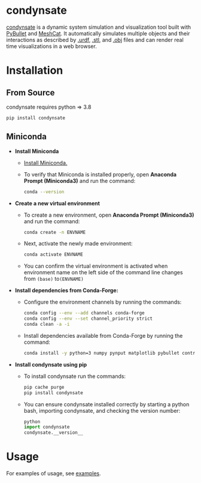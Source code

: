 # condynsate

 [condynsate](https://github.com/GrayKS3248/condynsate) is a dynamic system simulation and visualization tool built with [PyBullet](https://pybullet.org/wordpress/) and [MeshCat](https://github.com/meshcat-dev/meshcat-python). It automatically simulates multiple objects and their interactions as described by [.urdf](http://wiki.ros.org/urdf), [.stl](https://en.wikipedia.org/wiki/STL_(file_format)), and [.obj](https://en.wikipedia.org/wiki/Wavefront_.obj_file) files and can render real time visualizations in a web browser.



# Installation

## From Source

condynsate requires python => 3.8

```bash
pip install condynsate
```

## Miniconda

* **Install Miniconda**
  
  * [Install Miniconda.](https://docs.conda.io/projects/miniconda/en/latest/)
  
  * To verify that Miniconda is installed properly, open **Anaconda Prompt (Miniconda3)** and run the command:
    
    ```bash
    conda --version
    ```
    
    

* **Create a new virtual environment**
  
  * To create a new environment, open **Anaconda Prompt (Miniconda3)** and run the command:
    
    ```bash
    conda create -n ENVNAME
    ```
  
  * Next, activate the newly made environment: 
    
    ```bash
    conda activate ENVNAME
    ```
  
  * You can confirm the virtual environment is activated when environment name on the left side of the command line changes from ``(base)`` to``(ENVNAME)``
    
    

* **Install dependencies from Conda-Forge:**
  
  * Configure the environment channels by running the commands:
    
    ```bash
    conda config --env --add channels conda-forge
    conda config --env --set channel_priority strict
    conda clean -a -i
    ```
  
  * Install dependencies available from Conda-Forge by running the command:
    
    ```bash
    conda install -y python=3 numpy pynput matplotlib pybullet control sympy notebook
    ```
    
    

* **Install condynsate using pip**
  
  * To install condynsate run the commands:
    
    ```bash
    pip cache purge
    pip install condynsate
    ```
  
  * You can ensure condynsate installed correctly by starting a python bash, importing condynsate, and checking the version number:
    
    ```python
    python
    import condynsate
    condynsate.__version__ 
    ```

 

# Usage

For examples of usage, see [examples](https://github.com/GrayKS3248/condynsate/tree/main/examples).